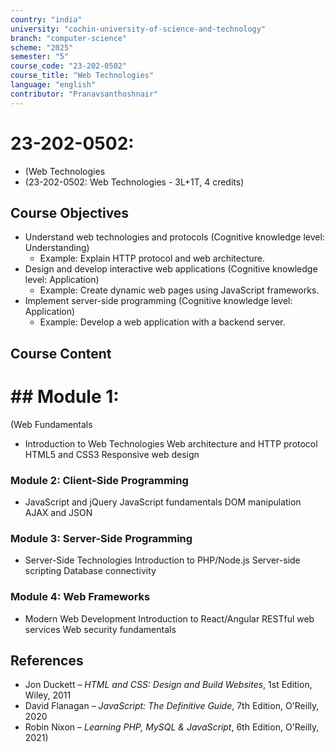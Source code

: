 ```yaml
---
country: "india"
university: "cochin-university-of-science-and-technology"
branch: "computer-science"
scheme: "2025"
semester: "5"
course_code: "23-202-0502"
course_title: "Web Technologies"
language: "english"
contributor: "Pranavsanthoshnair"
---
```


# 23-202-0502: 
  - (Web Technologies
  - (23-202-0502: Web Technologies - 3L+1T, 4 credits)
## Course Objectives

* Understand web technologies and protocols (Cognitive knowledge level: Understanding)
    - Example: Explain HTTP protocol and web architecture.
* Design and develop interactive web applications (Cognitive knowledge level: Application)
    - Example: Create dynamic web pages using JavaScript frameworks.
* Implement server-side programming (Cognitive knowledge level: Application)
    - Example: Develop a web application with a backend server.

## Course Content
# ## Module 1:
  (Web Fundamentals

* Introduction to Web Technologies
  Web architecture and HTTP protocol
  HTML5 and CSS3
  Responsive web design

### Module 2: Client-Side Programming
* JavaScript and jQuery
  JavaScript fundamentals
  DOM manipulation
  AJAX and JSON

### Module 3: Server-Side Programming
* Server-Side Technologies
  Introduction to PHP/Node.js
  Server-side scripting
  Database connectivity

### Module 4: Web Frameworks
* Modern Web Development
  Introduction to React/Angular
  RESTful web services
  Web security fundamentals

## References

* Jon Duckett – *HTML and CSS: Design and Build Websites*, 1st Edition, Wiley, 2011
* David Flanagan – *JavaScript: The Definitive Guide*, 7th Edition, O'Reilly, 2020
* Robin Nixon – *Learning PHP, MySQL & JavaScript*, 6th Edition, O'Reilly, 2021)
